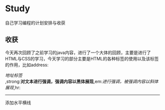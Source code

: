 # Study
自己学习编程的计划安排与收获
## 收获
今天再次回顾了之前学习的java内容，进行了一个大体的回顾，主要是进行了HTML与CSS的学习，今天学习的部分主要是HTML的各种标签的使用以及该标签的作用，比如address:<address>地址标签</address>,strong:<strong>对文本进行强调，强调内容以黑体展现</strong>,em:<em>进行强调，被强调内容以斜体展现</em>,hr:<hr>添加水平横线</hr>
